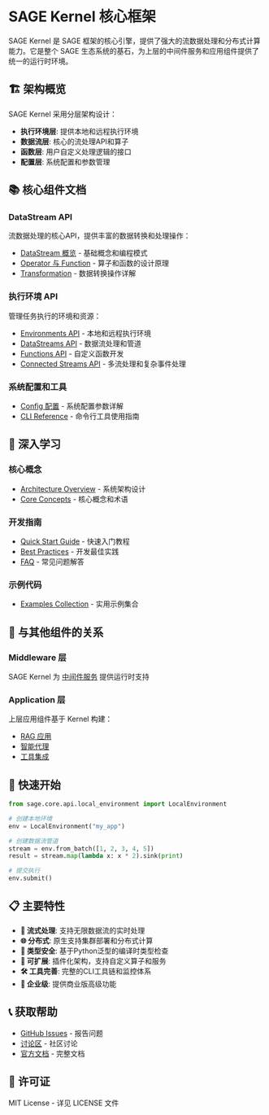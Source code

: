 # SAGE Kernel 核心框架

SAGE Kernel 是 SAGE 框架的核心引擎，提供了强大的流数据处理和分布式计算能力。它是整个 SAGE 生态系统的基石，为上层的中间件服务和应用组件提供了统一的运行时环境。

## 🏗️ 架构概览

SAGE Kernel 采用分层架构设计：

- **执行环境层**: 提供本地和远程执行环境
- **数据流层**: 核心的流处理API和算子
- **函数层**: 用户自定义处理逻辑的接口
- **配置层**: 系统配置和参数管理

## 📚 核心组件文档

### DataStream API
流数据处理的核心API，提供丰富的数据转换和处理操作：

- [DataStream 概览](datastream/datastream_intro.md) - 基础概念和编程模式
- [Operator 与 Function](datastream/datastream_function.md) - 算子和函数的设计原理
- [Transformation](datastream/datastream_trans.md) - 数据转换操作详解

### 执行环境 API
管理任务执行的环境和资源：

- [Environments API](api/environments.md) - 本地和远程执行环境
- [DataStreams API](api/datastreams.md) - 数据流处理和管道
- [Functions API](api/functions.md) - 自定义函数开发
- [Connected Streams API](api/connected-streams.md) - 多流处理和复杂事件处理

### 系统配置和工具
- [Config 配置](config/config.md) - 系统配置参数详解
- [CLI Reference](components/cli.md) - 命令行工具使用指南

## 📖 深入学习

### 核心概念
- [Architecture Overview](architecture.md) - 系统架构设计
- [Core Concepts](concepts.md) - 核心概念和术语

### 开发指南
- [Quick Start Guide](guides/quickstart.md) - 快速入门教程
- [Best Practices](best-practices.md) - 开发最佳实践
- [FAQ](faq.md) - 常见问题解答

### 示例代码
- [Examples Collection](examples/README.md) - 实用示例集合

## 🔗 与其他组件的关系

### Middleware 层
SAGE Kernel 为 [中间件服务](../middleware/service/service_intro.md) 提供运行时支持

### Application 层
上层应用组件基于 Kernel 构建：
- [RAG 应用](../applications/rag.md)
- [智能代理](../applications/agents.md)
- [工具集成](../applications/tools_intro.md)

## 🚀 快速开始

```python
from sage.core.api.local_environment import LocalEnvironment

# 创建本地环境
env = LocalEnvironment("my_app")

# 创建数据流管道
stream = env.from_batch([1, 2, 3, 4, 5])
result = stream.map(lambda x: x * 2).sink(print)

# 提交执行
env.submit()
```

## 📋 主要特性

- **🔄 流式处理**: 支持无限数据流的实时处理
- **🌐 分布式**: 原生支持集群部署和分布式计算
- **🎯 类型安全**: 基于Python泛型的编译时类型检查
- **🔌 可扩展**: 插件化架构，支持自定义算子和服务
- **🛠️ 工具完善**: 完整的CLI工具链和监控体系
- **🏢 企业级**: 提供商业版高级功能

## 📞 获取帮助

- [GitHub Issues](https://github.com/intellistream/SAGE/issues) - 报告问题
- [讨论区](https://github.com/intellistream/SAGE/discussions) - 社区讨论
- [官方文档](https://intellistream.github.io/SAGE-Pub/) - 完整文档

## 📄 许可证

MIT License - 详见 LICENSE 文件
